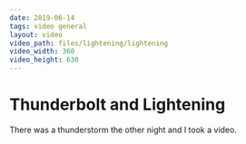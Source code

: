 ```yaml
---
date: 2019-06-14
tags: video general
layout: video
video_path: files/lightening/lightening
video_width: 360
video_height: 630
---
```


# Thunderbolt and Lightening

There was a thunderstorm the other night and I took a video.
